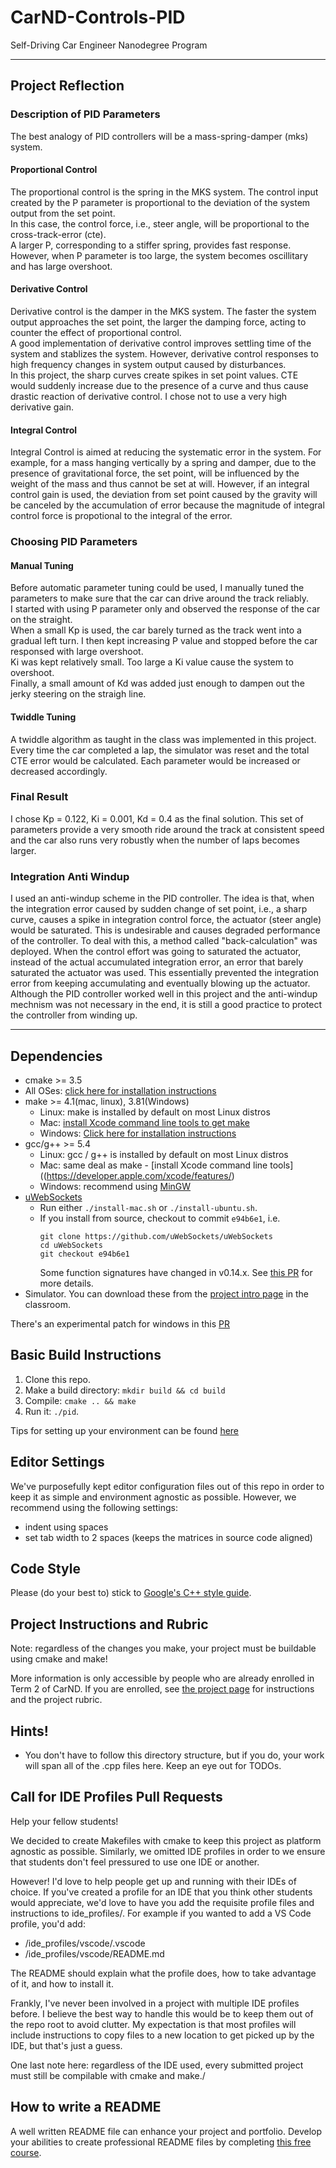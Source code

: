 # CarND-Controls-PID
Self-Driving Car Engineer Nanodegree Program

---

## Project Reflection

### Description of PID Parameters

The best analogy of PID controllers will be a mass-spring-damper (mks) system.

#### Proportional Control

The proportional control is the spring in the MKS system. The control input created by the P parameter is proportional to the deviation of the system output from the set point.  
In this case, the control force, i.e., steer angle, will be proportional to the cross-track-error (cte).  
A larger P, corresponding to a stiffer spring, provides fast response. However, when P parameter is too large, the system becomes oscillitary and has large overshoot.

#### Derivative Control

Derivative control is the damper in the MKS system. The faster the system output approaches the set point, the larger the damping force, acting to counter the effect of proportional control.  
A good implementation of derivative control improves settling time of the system and stablizes the system. However, derivative control responses to high frequency changes in system output caused by disturbances.  
In this project, the sharp curves create spikes in set point values. CTE would suddenly increase due to the presence of a curve and thus cause drastic reaction of derivative control. I chose not to use a very high derivative gain.

#### Integral Control

Integral Control is aimed at reducing the systematic error in the system. For example, for a mass hanging vertically by a spring and damper, due to the presence of gravitational force, the set point, will be influenced by the weight of the mass and thus cannot be set at will. However, if an integral control gain is used, the deviation from set point caused by the gravity will be canceled by the accumulation of error because the magnitude of integral control force is propotional to the integral of the error.

### Choosing PID Parameters

#### Manual Tuning

Before automatic parameter tuning could be used, I manually tuned the parameters to make sure that the car can drive around the track reliably.  
I started with using P parameter only and observed the response of the car on the straight.  
When a small Kp is used, the car barely turned as the track went into a gradual left turn. I then kept increasing P value and stopped before the car responsed with large overshoot.  
Ki was kept relatively small. Too large a Ki value cause the system to overshoot.  
Finally, a small amount of Kd was added just enough to dampen out the jerky steering on the straigh line.

#### Twiddle Tuning

A twiddle algorithm as taught in the class was implemented in this project. Every time the car completed a lap, the simulator was reset and the total CTE error would be calculated. Each parameter would be increased or decreased accordingly.

### Final Result

I chose Kp = 0.122, Ki = 0.001, Kd = 0.4 as the final solution. This set of parameters provide a very smooth ride around the track at consistent speed and the car also runs very robustly when the number of laps becomes larger.

### Integration Anti Windup

I used an anti-windup scheme in the PID controller. The idea is that, when the integration error caused by sudden change of set point, i.e., a sharp curve, causes a spike in integration control force, the actuator (steer angle) would be saturated. This is undesirable and causes degraded performance of the controller. To deal with this, a method called "back-calculation" was deployed. When the control effort was going to saturated the actuator, instead of the actual accumulated integration error, an error that barely saturated the actuator was used. This essentially prevented the integration error from keeping accumulating and eventually blowing up the actuator. Although the PID controller worked well in this project and the anti-windup mechnism was not necessary in the end, it is still a good practice to protect the controller from winding up.

---

## Dependencies

* cmake >= 3.5
 * All OSes: [click here for installation instructions](https://cmake.org/install/)
* make >= 4.1(mac, linux), 3.81(Windows)
  * Linux: make is installed by default on most Linux distros
  * Mac: [install Xcode command line tools to get make](https://developer.apple.com/xcode/features/)
  * Windows: [Click here for installation instructions](http://gnuwin32.sourceforge.net/packages/make.htm)
* gcc/g++ >= 5.4
  * Linux: gcc / g++ is installed by default on most Linux distros
  * Mac: same deal as make - [install Xcode command line tools]((https://developer.apple.com/xcode/features/)
  * Windows: recommend using [MinGW](http://www.mingw.org/)
* [uWebSockets](https://github.com/uWebSockets/uWebSockets)
  * Run either `./install-mac.sh` or `./install-ubuntu.sh`.
  * If you install from source, checkout to commit `e94b6e1`, i.e.
    ```
    git clone https://github.com/uWebSockets/uWebSockets 
    cd uWebSockets
    git checkout e94b6e1
    ```
    Some function signatures have changed in v0.14.x. See [this PR](https://github.com/udacity/CarND-MPC-Project/pull/3) for more details.
* Simulator. You can download these from the [project intro page](https://github.com/udacity/self-driving-car-sim/releases) in the classroom.

There's an experimental patch for windows in this [PR](https://github.com/udacity/CarND-PID-Control-Project/pull/3)

## Basic Build Instructions

1. Clone this repo.
2. Make a build directory: `mkdir build && cd build`
3. Compile: `cmake .. && make`
4. Run it: `./pid`. 

Tips for setting up your environment can be found [here](https://classroom.udacity.com/nanodegrees/nd013/parts/40f38239-66b6-46ec-ae68-03afd8a601c8/modules/0949fca6-b379-42af-a919-ee50aa304e6a/lessons/f758c44c-5e40-4e01-93b5-1a82aa4e044f/concepts/23d376c7-0195-4276-bdf0-e02f1f3c665d)

## Editor Settings

We've purposefully kept editor configuration files out of this repo in order to
keep it as simple and environment agnostic as possible. However, we recommend
using the following settings:

* indent using spaces
* set tab width to 2 spaces (keeps the matrices in source code aligned)

## Code Style

Please (do your best to) stick to [Google's C++ style guide](https://google.github.io/styleguide/cppguide.html).

## Project Instructions and Rubric

Note: regardless of the changes you make, your project must be buildable using
cmake and make!

More information is only accessible by people who are already enrolled in Term 2
of CarND. If you are enrolled, see [the project page](https://classroom.udacity.com/nanodegrees/nd013/parts/40f38239-66b6-46ec-ae68-03afd8a601c8/modules/f1820894-8322-4bb3-81aa-b26b3c6dcbaf/lessons/e8235395-22dd-4b87-88e0-d108c5e5bbf4/concepts/6a4d8d42-6a04-4aa6-b284-1697c0fd6562)
for instructions and the project rubric.

## Hints!

* You don't have to follow this directory structure, but if you do, your work
  will span all of the .cpp files here. Keep an eye out for TODOs.

## Call for IDE Profiles Pull Requests

Help your fellow students!

We decided to create Makefiles with cmake to keep this project as platform
agnostic as possible. Similarly, we omitted IDE profiles in order to we ensure
that students don't feel pressured to use one IDE or another.

However! I'd love to help people get up and running with their IDEs of choice.
If you've created a profile for an IDE that you think other students would
appreciate, we'd love to have you add the requisite profile files and
instructions to ide_profiles/. For example if you wanted to add a VS Code
profile, you'd add:

* /ide_profiles/vscode/.vscode
* /ide_profiles/vscode/README.md

The README should explain what the profile does, how to take advantage of it,
and how to install it.

Frankly, I've never been involved in a project with multiple IDE profiles
before. I believe the best way to handle this would be to keep them out of the
repo root to avoid clutter. My expectation is that most profiles will include
instructions to copy files to a new location to get picked up by the IDE, but
that's just a guess.

One last note here: regardless of the IDE used, every submitted project must
still be compilable with cmake and make./

## How to write a README
A well written README file can enhance your project and portfolio.  Develop your abilities to create professional README files by completing [this free course](https://www.udacity.com/course/writing-readmes--ud777).

